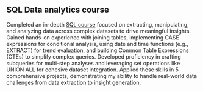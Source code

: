 ## SQL Data analytics course
Completed an in-depth [SQL course](https://www.youtube.com/watch?v=7mz73uXD9DA) focused on extracting, manipulating, and analyzing data across complex datasets to drive meaningful insights. Gained hands-on experience with joining tables, implementing CASE expressions for conditional analysis, using date and time functions (e.g., EXTRACT) for trend evaluation, and building Common Table Expressions (CTEs) to simplify complex queries. Developed proficiency in crafting subqueries for multi-step analyses and leveraging set operations like UNION ALL for cohesive dataset integration. Applied these skills in 5 comprehensive projects, demonstrating my ability to handle real-world data challenges from data extraction to insight generation.

